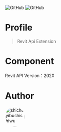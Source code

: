 ![GitHub](https://img.shields.io/github/license/shichuyibushishiwu/Tuna.Revit.Extension?label=License)
![GitHub](https://img.shields.io/badge/Shiwu-Tuna-green)
# Profile

> Revit Api Extension

# Component
Revit API Version：2020

# Author
<a href="https://github.com/shichuyibushishiwu" target="_blank">
<img style="border-radius:50%!important" 
width="64px" 
alt="shichuyibushishiwu" 
src="https://avatars.githubusercontent.com/u/49446319?s=64&v=4">
</a>
